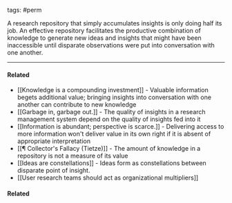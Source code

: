 tags: #perm

A research repository that simply accumulates insights is only doing half its job. An effective repository facilitates the productive combination of knowledge to generate new ideas and insights that might have been inaccessible until disparate observations were put into conversation with one another. 

---
#### Related
- [[Knowledge is a compounding investment]] - Valuable information begets additional value; bringing insights into conversation with one another can contribute to new knowledge
- [[Garbage in, garbage out.]] - The quality of insights in a research management system depend on the quality of insights fed into it
- [[Information is abundant; perspective is scarce.]] - Delivering access to more information won't deliver value in its own right if it is absent of appropriate interpretation 
- [[¶ Collector's Fallacy (Tietze)]] - The amount of knowledge in a repository is not a measure of its value
- [[Ideas are constellations]] - Ideas form as constellations between disparate point of insight. 
- [[User research teams should act as organizational multipliers]]

#### Related